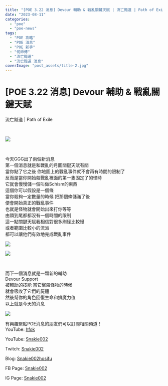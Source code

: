 ```yaml
---
title: "[POE 3.22 消息] Devour 輔助 & 戰亂關鍵天賦 | 流亡黯道 | Path of Exile"
date: "2023-08-11"
categories: 
  - "poe"
  - "poe-news"
tags: 
  - "POE 攻略"
  - "POE 消息"
  - "POE 新手"
  - "何師傅"
  - "流亡黯道"
  - "流亡黯道 消息"
coverImage: "post_assets/title-2.jpg"
---
```


# \[POE 3.22 消息\] Devour 輔助 & 戰亂關鍵天賦  
流亡黯道 | Path of Exile

  
   

  
![](post_assets/title-2-1024x576.jpg)  

  
   

  
今天GGG出了兩個新消息  
第一個消息就是和戰亂的月圖關鍵天賦有關  
當你點了它之後 你地圖上的戰亂事件就不會再有時間的限制了  
反而是當你開始殺戰亂裡面的第一隻固定了的怪時  
它就會慢慢儲一個叫做Schism的東西  
這個你可以假設是一個條  
當你殺夠一定數量的時候 把那個條儲滿了後  
便會開始真正的戰亂事件  
也就是怪物就會開始出來打你等等  
由頭到尾都都沒有一個時間的限制  
這一點關鍵天賦我相信對很多刷怪比較慢  
或者範圍比較小的流派  
都可以讓他們有效地完成戰亂事件  

  
![](post_assets/exilecon-keystone-1024x576.jpg)  

  
![](post_assets/legion-keystone-1024x576.jpg)  

  
   

  
而下一個消息就是一顆新的輔助  
Devour Support  
被輔助的技能 當它擊殺怪物的時候  
就會吸收了它們的屍體  
然後幫你的角色回復生命和排魔力值  
以上就是今天的消息  

  
![](post_assets/devour-support-1024x576.jpg)  

  
有興趣緊貼POE消息的朋友們可以訂閱相關頻道！  
YouTube: [hfok](https://www.youtube.com/channel/UC2m4uqcEr8pIxkO6odaDHjw/)  

  
YouTube: [Snakie002](https://www.youtube.com/c/Snakie002/)  

  
Twitch: [Snakie002](https://www.twitch.tv/snakie002/)  

  
Blog: [Snakie002hosifu](https://snakie002hosifu.blog/)  

  
FB Page: [Snakie002](https://www.facebook.com/Snakie002/)  

  
IG Page: [Snakie002](https://www.instagram.com/snakie002/)
